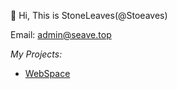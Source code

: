 👋 Hi, This is StoneLeaves(@Stoeaves)

Email: admin@seave.top

*My Projects:*
- [WebSpace](https://space.seave.top)
